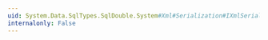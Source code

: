 ```yaml
---
uid: System.Data.SqlTypes.SqlDouble.System#Xml#Serialization#IXmlSerializable#ReadXml(System.Xml.XmlReader)
internalonly: False
---
```

